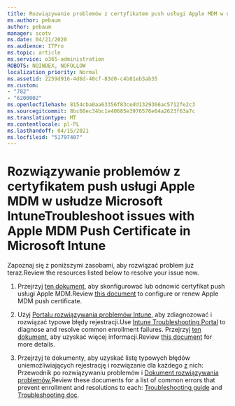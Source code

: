 ```yaml
---
title: Rozwiązywanie problemów z certyfikatem push usługi Apple MDM w usłudze Microsoft Intune
ms.author: pebaum
author: pebaum
manager: scotv
ms.date: 04/21/2020
ms.audience: ITPro
ms.topic: article
ms.service: o365-administration
ROBOTS: NOINDEX, NOFOLLOW
localization_priority: Normal
ms.assetid: 2259d916-4d6d-40cf-83d0-c4b81eb3ab35
ms.custom:
- "782"
- "6200002"
ms.openlocfilehash: 8154cba0aa63356f83cedd1329366ac5712fe2c3
ms.sourcegitcommit: 8bc60ec34bc1e40685e3976576e04a2623f63a7c
ms.translationtype: MT
ms.contentlocale: pl-PL
ms.lasthandoff: 04/15/2021
ms.locfileid: "51797407"
---
```

# <a name="troubleshoot-issues-with-apple-mdm-push-certificate-in-microsoft-intune"></a><span data-ttu-id="9288e-102">Rozwiązywanie problemów z certyfikatem push usługi Apple MDM w usłudze Microsoft Intune</span><span class="sxs-lookup"><span data-stu-id="9288e-102">Troubleshoot issues with Apple MDM Push Certificate in Microsoft Intune</span></span>

<span data-ttu-id="9288e-103">Zapoznaj się z poniższymi zasobami, aby rozwiązać problem już teraz.</span><span class="sxs-lookup"><span data-stu-id="9288e-103">Review the resources listed below to resolve your issue now.</span></span>
  
1. <span data-ttu-id="9288e-104">Przejrzyj [ten dokument,](https://docs.microsoft.com/intune/apple-mdm-push-certificate-get) aby skonfigurować lub odnowić certyfikat push usługi Apple MDM.</span><span class="sxs-lookup"><span data-stu-id="9288e-104">Review [this document](https://docs.microsoft.com/intune/apple-mdm-push-certificate-get) to configure or renew Apple MDM push certificate.</span></span>

2. <span data-ttu-id="9288e-105">Użyj [Portalu rozwiązywania problemów Intune,](https://devicemanagement.microsoft.com/#blade/Microsoft_Intune_DeviceSettings/TroubleshootBlade) aby zdiagnozować i rozwiązać typowe błędy rejestracji.</span><span class="sxs-lookup"><span data-stu-id="9288e-105">Use [Intune Troubleshooting Portal](https://devicemanagement.microsoft.com/#blade/Microsoft_Intune_DeviceSettings/TroubleshootBlade) to diagnose and resolve common enrollment failures.</span></span> <span data-ttu-id="9288e-106">Przejrzyj [ten dokument,](https://docs.microsoft.com/intune/help-desk-operators) aby uzyskać więcej informacji.</span><span class="sxs-lookup"><span data-stu-id="9288e-106">Review [this document](https://docs.microsoft.com/intune/help-desk-operators) for more details.</span></span>

3. <span data-ttu-id="9288e-107">Przejrzyj te dokumenty, aby uzyskać listę typowych błędów uniemożliwiających rejestrację i rozwiązanie dla każdego [z](https://support.microsoft.com/help/4039809/troubleshooting-ios-device-enrollment-in-intune) nich: Przewodnik po rozwiązywaniu problemów i [Dokument rozwiązywania problemów.](https://docs.microsoft.com/troubleshoot/mem/intune/troubleshoot-device-enrollment-in-intune)</span><span class="sxs-lookup"><span data-stu-id="9288e-107">Review these documents for a list of common errors that prevent enrollment and resolutions to each: [Troubleshooting guide](https://support.microsoft.com/help/4039809/troubleshooting-ios-device-enrollment-in-intune) and [Troubleshooting doc](https://docs.microsoft.com/troubleshoot/mem/intune/troubleshoot-device-enrollment-in-intune).</span></span>
